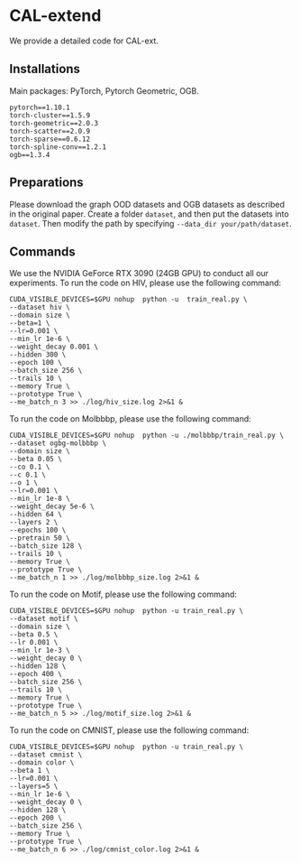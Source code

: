 # CAL-extend

We provide a detailed code for CAL-ext.

## Installations
Main packages: PyTorch, Pytorch Geometric, OGB.
```
pytorch==1.10.1
torch-cluster==1.5.9
torch-geometric==2.0.3
torch-scatter==2.0.9
torch-sparse==0.6.12
torch-spline-conv==1.2.1
ogb==1.3.4
```

## Preparations
Please download the graph OOD datasets and OGB datasets as described in the original paper. 
Create a folder ```dataset```, and then put the datasets into ```dataset```. Then modify the path by specifying ```--data_dir your/path/dataset```.


## Commands
 We use the NVIDIA GeForce RTX 3090 (24GB GPU) to conduct all our experiments.
 To run the code on HIV, please use the following command:
 ```
 CUDA_VISIBLE_DEVICES=$GPU nohup  python -u  train_real.py \
 --dataset hiv \
 --domain size \
 --beta=1 \
 --lr=0.001 \
 --min_lr 1e-6 \
 --weight_decay 0.001 \
 --hidden 300 \
 --epoch 100 \
 --batch_size 256 \
 --trails 10 \
 --memory True \
 --prototype True \
 --me_batch_n 3 >> ./log/hiv_size.log 2>&1 &

```
 

 To run the code on Molbbbp, please use the following command:
 ```
CUDA_VISIBLE_DEVICES=$GPU nohup  python -u ./molbbbp/train_real.py \
 --dataset ogbg-molbbbp \
 --domain size \
 --beta 0.05 \
 --co 0.1 \
 --c 0.1 \
 --o 1 \
 --lr=0.001 \
 --min_lr 1e-8 \
 --weight_decay 5e-6 \
 --hidden 64 \
 --layers 2 \
 --epochs 100 \
 --pretrain 50 \
 --batch_size 128 \
 --trails 10 \
 --memory True \
 --prototype True \
 --me_batch_n 1 >> ./log/molbbbp_size.log 2>&1 &
```

To run the code on Motif, please use the following command:
 ```
 CUDA_VISIBLE_DEVICES=$GPU nohup  python -u train_real.py \
 --dataset motif \
 --domain size \
 --beta 0.5 \
 --lr 0.001 \
 --min_lr 1e-3 \
 --weight_decay 0 \
 --hidden 128 \
 --epoch 400 \
 --batch_size 256 \
 --trails 10 \
 --memory True \
 --prototype True \
 --me_batch_n 5 >> ./log/motif_size.log 2>&1 &
```

 To run the code on CMNIST, please use the following command:
 ```
 CUDA_VISIBLE_DEVICES=$GPU nohup  python -u train_real.py \
 --dataset cmnist \
 --domain color \
 --beta 1 \
 --lr=0.001 \
 --layers=5 \
 --min_lr 1e-6 \
 --weight_decay 0 \
 --hidden 128 \
 --epoch 200 \
 --batch_size 256 \
 --memory True \
 --prototype True \
 --me_batch_n 6 >> ./log/cmnist_color.log 2>&1 &


```

